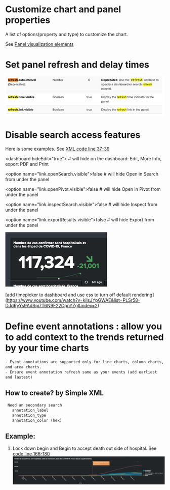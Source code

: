# Customize chart and panel properties 
A list of options(property and type) to customize the chart.

See [Panel visualization elements](https://docs.splunk.com/Documentation/Splunk/6.5.1/Viz/PanelreferenceforSimplifiedXML#search)

# Set panel refresh and delay times

![](image./customrefresh.png)

# Disable search access features
Here is some examples. See [XML code line 37-39](https://github.com/isabelle-le/Splunk-selflearning/blob/master/covid19_dashboard.xml)

\<dashboard hideEdit="true"> # will hide on the dashboard: Edit, More Info, export PDF and Print

\<option name="link.openSearch.visible">false</option>   # will hide Open in Search from under the panel

\<option name="link.openPivot.visible">false</option>        # will hide Open in Pivot from under the panel

\<option name="link.inspectSearch.visible">false</option>   # will hide Inspect from under the panel

\<option name="link.exportResults.visible">false</option>     # will hide Export from under the panel

![](image./customchart.png)

[add timepicker to dashboard and use css to turn off default rendering] (https://www.youtube.com/watch?v=kilsJYpGWAE&list=PLSr58-DJdRyYs9AdSpi7T6N9F22CpnYZg&index=2)

# Define event annotations : allow you to add context to the trends returned by your time charts
	
	- Event annotations are supported only for line charts, column charts, and area charts.
	- Ensure event annotation refresh same as your events (add earliest and lastest)

## How to create? by Simple XML

	 Need an secondary search 
	   annotation_label 
	   annotation_type
	   annotation_color (hex)
   
## Example:
1. Lock down begin and  Begin to accept death out side of hospital. See [code line 166-180](https://github.com/isabelle-le/Splunk-selflearning/blob/master/covid19_dashboard.xml)
![](image./annotation.png)



